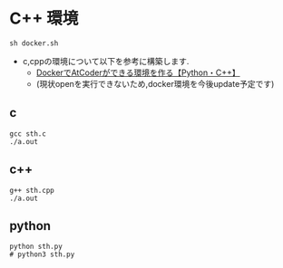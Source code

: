# C++ 環境

```
sh docker.sh
```

- c,cppの環境について以下を参考に構築します.
    - [DockerでAtCoderができる環境を作る【Python・C++】](https://qiita.com/hinamimi/items/b3dd159f956628cebdbb)
    - (現状openを実行できないため,docker環境を今後update予定です)

## c

```
gcc sth.c
./a.out
```

## c++

```
g++ sth.cpp
./a.out
```

## python

```
python sth.py
# python3 sth.py
```